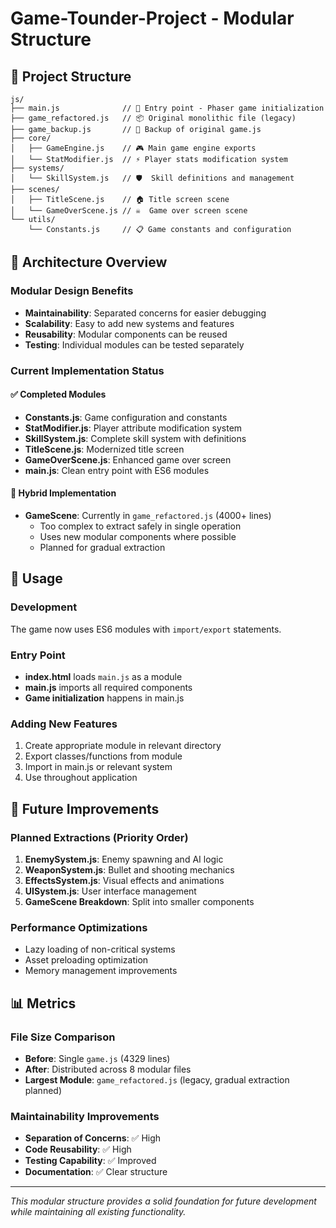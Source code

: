 # Game-Tounder-Project - Modular Structure

## 📁 Project Structure

```
js/
├── main.js              // 🚀 Entry point - Phaser game initialization
├── game_refactored.js   // 📦 Original monolithic file (legacy)
├── game_backup.js       // 💾 Backup of original game.js
├── core/
│   ├── GameEngine.js    // 🎮 Main game engine exports
│   └── StatModifier.js  // ⚡ Player stats modification system
├── systems/
│   └── SkillSystem.js   // 🛡️  Skill definitions and management
├── scenes/
│   ├── TitleScene.js    // 🏠 Title screen scene
│   └── GameOverScene.js // ☠️  Game over screen scene
└── utils/
    └── Constants.js     // 📋 Game constants and configuration
```

## 🔧 Architecture Overview

### Modular Design Benefits
- **Maintainability**: Separated concerns for easier debugging
- **Scalability**: Easy to add new systems and features
- **Reusability**: Modular components can be reused
- **Testing**: Individual modules can be tested separately

### Current Implementation Status

#### ✅ Completed Modules
- **Constants.js**: Game configuration and constants
- **StatModifier.js**: Player attribute modification system
- **SkillSystem.js**: Complete skill system with definitions
- **TitleScene.js**: Modernized title screen
- **GameOverScene.js**: Enhanced game over screen
- **main.js**: Clean entry point with ES6 modules

#### 🔄 Hybrid Implementation
- **GameScene**: Currently in `game_refactored.js` (4000+ lines)
  - Too complex to extract safely in single operation
  - Uses new modular components where possible
  - Planned for gradual extraction

## 🎯 Usage

### Development
The game now uses ES6 modules with `import/export` statements.

### Entry Point
- **index.html** loads `main.js` as a module
- **main.js** imports all required components
- **Game initialization** happens in main.js

### Adding New Features
1. Create appropriate module in relevant directory
2. Export classes/functions from module
3. Import in main.js or relevant system
4. Use throughout application

## 🔮 Future Improvements

### Planned Extractions (Priority Order)
1. **EnemySystem.js**: Enemy spawning and AI logic
2. **WeaponSystem.js**: Bullet and shooting mechanics
3. **EffectsSystem.js**: Visual effects and animations
4. **UISystem.js**: User interface management
5. **GameScene Breakdown**: Split into smaller components

### Performance Optimizations
- Lazy loading of non-critical systems
- Asset preloading optimization
- Memory management improvements

## 📊 Metrics

### File Size Comparison
- **Before**: Single `game.js` (4329 lines)
- **After**: Distributed across 8 modular files
- **Largest Module**: `game_refactored.js` (legacy, gradual extraction planned)

### Maintainability Improvements
- **Separation of Concerns**: ✅ High
- **Code Reusability**: ✅ High  
- **Testing Capability**: ✅ Improved
- **Documentation**: ✅ Clear structure

---

*This modular structure provides a solid foundation for future development while maintaining all existing functionality.*